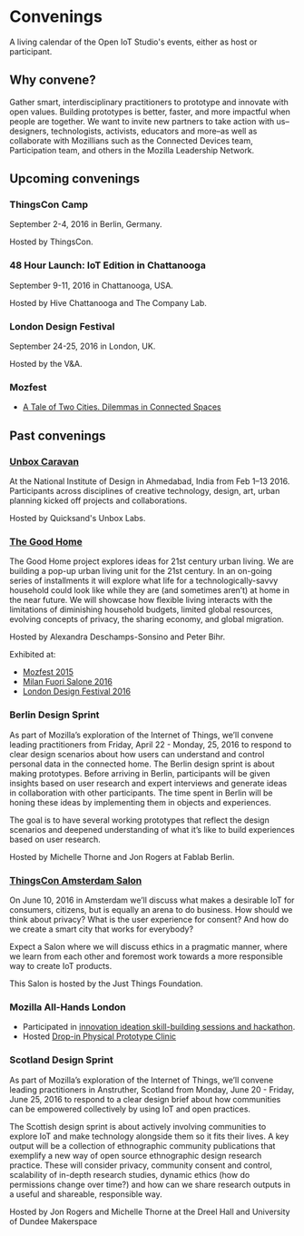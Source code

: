 # Convenings

A living calendar of the Open IoT Studio's events, either as host or participant. 

## Why convene?

Gather smart, interdisciplinary practitioners to prototype and innovate with open values. Building prototypes is better, faster, and more impactful when people are together. We want to invite new partners to take action with us–designers, technologists, activists, educators and more–as well as collaborate with Mozillians such as the Connected Devices team, Participation team, and others in the Mozilla Leadership Network.

## Upcoming convenings

### ThingsCon Camp

September 2-4, 2016 in Berlin, Germany. 

Hosted by ThingsCon. 

### 48 Hour Launch: IoT Edition in Chattanooga

September 9-11, 2016 in Chattanooga, USA.

Hosted by Hive Chattanooga and The Company Lab.

### London Design Festival

September 24-25, 2016 in London, UK.

Hosted by the V&A.

### Mozfest

* [A Tale of Two Cities. Dilemmas in Connected Spaces](https://public.etherpad-mozilla.org/p/dilemma)

## Past convenings

### [Unbox Caravan](https://medium.com/the-unbox-caravan)

At the National Institute of Design in Ahmedabad, India from Feb 1–13 2016. Participants across disciplines of creative technology, design, art, urban planning kicked off projects and collaborations.

Hosted by Quicksand's Unbox Labs.  

### [The Good Home](http://thegoodhome.org/)

The Good Home project explores ideas for 21st century urban living. We are building a pop-up urban living unit for the 21st century. In an on-going series of installments it will explore what life for a technologically-savvy household could look like while they are (and sometimes aren’t) at home in the near future. We will showcase how flexible living interacts with the limitations of diminishing household budgets, limited global resources, evolving concepts of privacy, the sharing economy, and global migration.

Hosted by Alexandra Deschamps-Sonsino and Peter Bihr. 

Exhibited at: 

* [Mozfest 2015](http://thegoodhome.org/mozfest/)
* [Milan Fuori Salone 2016](http://thegoodhome.org/milan/)
* [London Design Festival 2016](http://thegoodhome.org/ldf-2016/)

### Berlin Design Sprint

As part of Mozilla’s exploration of the Internet of Things, we’ll convene leading practitioners from Friday, April 22 - Monday, 25, 2016 to respond to clear design scenarios about how users can understand and control personal data in the connected home. The Berlin design sprint is about making prototypes. Before arriving in Berlin, participants will be given insights based on user research and expert interviews and generate ideas in collaboration with other participants. The time spent in Berlin will be honing these ideas by implementing them in objects and experiences. 

The goal is to have several working prototypes that reflect the design scenarios and deepened understanding of what it’s like to build experiences based on user research. 

Hosted by Michelle Thorne and Jon Rogers at Fablab Berlin. 

### [ThingsCon Amsterdam Salon](http://www.thingscon.nl/salons/3-salon-dance-like-nobodys-watching/)

On June 10, 2016 in Amsterdam we’ll discuss what makes a desirable IoT for consumers, citizens, but is equally an arena to do business. How should we think about privacy? What is the user experience for consent? And how do we create a smart city that works for everybody?

Expect a Salon where we will discuss ethics in a pragmatic manner, where we learn from each other and foremost work towards a more responsible way to create IoT products.

This Salon is hosted by the Just Things Foundation. 

### Mozilla All-Hands London

* Participated in [innovation ideation skill-building sessions and hackathon](https://mozillalondonallhands2016.sched.org/?s=innovation).
* Hosted [Drop-in Physical Prototype Clinic](https://github.com/MozillaFoundation/MoFoLondon/issues/39)

### Scotland Design Sprint

As part of Mozilla’s exploration of the Internet of Things, we’ll convene leading practitioners in Anstruther, Scotland from Monday, June 20 - Friday, June 25, 2016 to respond to a clear design brief about how communities can be empowered collectively by using IoT and open practices. 

The Scottish design sprint is about actively involving communities to explore IoT and make technology alongside them so it fits their lives. A key output will be a collection of ethnographic community publications that exemplify a new way of open source ethnographic design research practice. These will consider privacy, community consent and control, scalability of in-depth research studies, dynamic ethics (how do permissions change over time?) and how can we share research outputs in a useful and shareable, responsible way. 

Hosted by Jon Rogers and Michelle Thorne at the Dreel Hall and University of Dundee Makerspace

